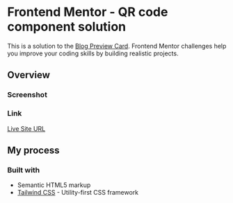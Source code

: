 # Frontend Mentor - QR code component solution
This is a solution to the [Blog Preview Card](https://www.frontendmentor.io/challenges/blog-preview-card-ckPaj01IcS). Frontend Mentor challenges help you improve your coding skills by building realistic projects.

## Overview

### Screenshot

### Link

[Live Site URL](https://deft-marshmallow-bfd21e.netlify.app)

## My process

### Built with

- Semantic HTML5 markup
- [Tailwind CSS](https://tailwindcss.com/) - Utility-first CSS framework